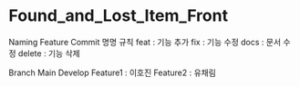 # Found_and_Lost_Item_Front
Naming
Feature
Commit 명명 규칙
feat : 기능 추가 fix : 기능 수정 docs : 문서 수정 delete : 기능 삭제

Branch
Main
Develop
Feature1 : 이호진 Feature2 : 유채림
